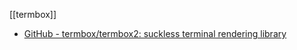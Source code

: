 [[termbox]]

- [GitHub - termbox/termbox2: suckless terminal rendering library](https://github.com/termbox/termbox2)
